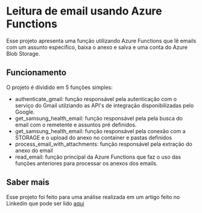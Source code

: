 # Leitura de email usando Azure Functions

Esse projeto apresenta uma função utilizando Azure Functions que lê emails com um assunto específico, baixa o anexo e salva e uma conta do Azure Blob Storage.

## Funcionamento

O projeto é dividido em 5 funções simples:
- authenticate_gmail: função responsável pela autenticação com o serviço do Gmail utilziando as API's de integração disponibilizadas pelo Google.
- get_samsung_health_email: função responsável pela pela busca do email com o remetente e assuntos pré definidos. 
- get_samsung_health_email: função responsável pela conexão com a STORAGE e o upload do anexo no container e pastas definidos
- process_email_with_attachments: função responsável pela extração do anexo do email
- read_email: função principal da Azure Functions que faz o uso das funções anteriores para processar os anexos dos emails.


## Saber mais

Esse projeto foi feito para uma análise realizada em um artigo feito no Linkedin que pode ser lido [aqui](https://www.linkedin.com/pulse/captura-de-dados-via-email-logic-apps-vs-azure-functions-la%C3%ADs-meuchi-jqrhf/?trackingId=iXvpRqgGRsC076ZSC6%2FFPQ%3D%3D)

